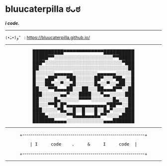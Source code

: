 # bluucaterpilla ಠᴗಠ

**_i code._**

---

`(•̀ᴗ•́)و ̑̑ ` : <https://bluucaterpilla.github.io/>

---

<p align= "center">
██████████▀▀▀▀▀▀▀▀▀▀▀▀▀██████████ █████▀▀░░░░░░░░░░░░░░░░░░░▀▀█████ ███▀░░░░░░░░░░░░░░░░░░░░░░░░░▀███ ██░░░░░░░░░░░░░░░░░░░░░░░░░░░░░██ █░░░░░░▄▄▄▄▄▄░░░░░░░░▄▄▄▄▄▄░░░░░█ █░░░▄██▀░░░▀██░░░░░░██▀░░░▀██▄░░█ █░░░██▄░░▀░░▄█░░░░░░█▄░░▀░░▄██░░█ ██░░░▀▀█▄▄▄██░░░██░░░██▄▄▄█▀▀░░██ ███░░░░░░▄▄▀░░░████░░░▀▄▄░░░░░███ ██░░░░░█▄░░░░░░▀▀▀▀░░░░░░░█▄░░░██ ██░░░▀▀█░█▀▄▄▄▄▄▄▄▄▄▄▄▄▄▀██▀▀░░██ ███░░░░░▀█▄░░█░░█░░░█░░█▄▀░░░░███ ████▄░░░░░░▀▀█▄▄█▄▄▄█▄▀▀░░░░▄████ ███████▄▄▄▄░░░░░░░░░░░░▄▄▄███████
</p>

---
<div align="center">
+-------------------------------------------------------------+

<samp>| I &nbsp;&nbsp;&nbsp; code&nbsp;&nbsp;&nbsp; . &nbsp;&nbsp;&nbsp; & &nbsp;&nbsp;&nbsp; I &nbsp;&nbsp;&nbsp; code &nbsp;| </samp>

+-------------------------------------------------------------+
</div>

---

